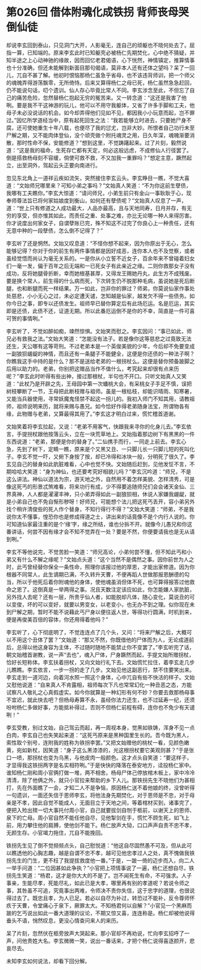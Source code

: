 # 第026回 借体附魂化成铁拐 背师丧母哭倒仙徒

却说李玄回到泰山，只见洞门大开，人影毫无，连自己的顽躯也不晓何处去了。屈指一算，已知端的。原来李玄此时已知躯壳必被杨仁先期焚化，心中绝不猜疑，并知半途之上心动神驰的缘故，因而回忆老君偈语，心下恍然，神情镇定，推算情事也十分准确，但还未能解到新面目那句偈语，莫非本人还有还体之望吗？呆了一回儿，兀自不甚了解。他初时恨恼那杨仁虽急乎省母，也不该违背师训，把一个师父的魂魄弄得游荡飘零，无所倚恃。后来又算得杨仁之母已死，杨仁虽然急急赶回，仍不能说句话，叨个遗训。仙人存心毕竟比常人不同。李玄涉念至此，不但忘了自己的痛苦危险，忽然替杨仁抱起无穷的冤苦来。又一转念道：“这还是我害了他咧。要是我不干这神游的玩儿，他可以不用守我躯体，又省了许多手脚和工夫，他母子未必没说话的机会。如今却弄得他们见如不见，都因我小小玩意而起，岂不罪过。”因忆所学道经当中，原有起死回生之法：“我若能够立时进去，只要她尸身不腐，还可使她重生十年八载，也便尽了我的愆尤，岂非大妙。所恨者自己功行未至尸解之期，又不能肉体登仙，没个顽壳做个附托魂灵之用，日久年深，魂魄渐要消散，那时性命不保，安能修道？”想到这里，不觉踌躇起来。过了片刻，毅然说道：“这是我的福命，生死存亡都有天定，何必这般远虑，不成修仙人行径罢了。倒是搭救杨母刻不容缓，倘使可救不救，不又加我一重罪吗？”想定主意，蹶然起立，出至洞外，驾起云头正要向南进行。

忽见东北角上一道祥云疾如流矢，突然接住李玄云头。李玄睁目一瞧，不觉大喜道：“文始师兄哪里来？可知小弟之事吗？”文始真人笑道：“不为你这前生孽债，我哪有工夫瞧你。”李玄大惊道：“请问师兄，小弟生前只有金山一事耿耿于心，现奉师尊法旨已将何家姑娘度到衡山，如何还有孽债呢？”文始真人叹息了一声，道：“世上只有修道之人成功最大，人品亦最高，且与天地同寿，日月并存，有无穷的享受，但亦惟其如此，而责任之重、处事之难，亦比无论哪一种人来得厉害。你才说度出何家女子，自谓孽账已完，殊不知这不过完了你良心上一种责任，还有无意中种的一段孽债，怎么倒不记得了？”

李玄听了还是惘然。文始又叹息道：“不怪你想不起来，因为你原出于无心，怎么能够记得？你对于你的前生有两件事情都是因好成恶，连你本人也不及觉察，或者虽经觉悟而尚认为毫无关系的。一是你从小立誓不近女子，百余年来不曾碰着妇女们一毫一发，偏于百年之后无端和一已死女子有此亲近之缘。二则你救那女子没有成功，反将她腿骨折断，幸而她根基甚厚，又得龙王赐她丹丸，此生方不成残废。要是换个常人，前生得的什么病而死，下次转生仍不脱那种毛病，虽说她是死后断腿，也和断腿而死一样结果。万一如此，岂非你的罪过？师弟，你莫说仙家作事处处慈悲，小小无心之过，未必定遭天谴，怎知越是仙家，越发欠不得一些债务。如你今日之事，即专以还债发生。祖师早已替你算定后有此场厄运。名是厄运，其实即是还债，此债不还，证道无期。所以此番厄运倒不是你的不幸，简直是一件可喜可贺的事情咧。”

李玄听了，不觉如醉如痴，竦然惊惧。文始笑而慰之。李玄因问：“事已如此，师兄必有救我之法。”文始大笑道：“怎能没有法子。若是像你这等慈悲之过竟致无法还生，天公哪有这等苛刑。不过老弟本是一个英俊美貌的少年，今后却不免要变成一副狼狈龌龊的神情，而且还有一条腿子不能健全，这便是你还债的一种法子啊？你瞧我这手中持的是什么？那不是送给老弟的一根拐杖么。这便是替你预备跛脚之后用以助力的。老弟，你别把这赠品当作不值什么，考究起来却很有点来历呢？”李玄此时听得有些出神，接过那根杖，半句也不开口。只听文始真人又笑道：“此杖乃是开辟之先，王母园中第一次蟠桃大会，有采桃女子手足不慎，误把树枝攀断了一节，王母把此断枝赠与祖师。虽是一根枯枝，却能识晴雨、知寒暑，又能当兵器使用，寻常妖魔鬼怪禁不起这一拐儿的。我初入师门不知其用，请教祖师，祖师说明来历，就将来赐与愚兄。如今恰好作得老弟随身法宝，所谓物各有缘，此物赠与老弟，又算最得其用了。”李玄这才明白过来，慌忙稽首道谢。

文始笑着将李玄拉起，又说：“老弟不用客气，快跟我来寻你的化身儿去。”李玄依言，手提拐杖跟他按落云头，立在一块荒草地上。文始指着那边树下有黑黑的一件东西说道：“老弟，那便是你的替身了。”二仙携手而行，一同走上前去。李玄心急，先到了树下，定睛一瞧，原来是个又黑又丑、一只脚儿长一只脚儿短的死叫化子。李玄不觉一吓，又俯下身按了按，却已冷得和冰块一般，分明死了很久了。李玄见自己的替身如此肮脏难看，心中也觉不快。文始随后赶到，见他发怔不言，不期哈哈大笑道：“身为神仙，也还要考究好相貌儿吗？”李玄沉吟道：“师兄，不是这么讲法。神仙以道法为宗，游天地之外，自然用不着怎样美貌、怎样清秀，可是像这死丐的形景忒煞难看，将来功行有成，少不得要追随师兄们会会诸天金仙、三界真神，人人都是濯濯丰神，只小弟弄得如此一副狼狈相，休说人家嫌我龌龊，就是小弟自己也不免自惭形秽呀！好师兄，可能想个法儿把这死丐丢开，容小弟另外找个稍许清俊些的死人作个替身，不知行得行不得？”文始大笑道：“师弟，不是我说你太不懂事，惶恐你也是修成得道之士，讲出来的话竟像不是个内行人说的。你可知道仙家最注重的是个‘缘’字，缘之所结，谁也分拆不开。就像今儿愚兄和你这番讲话，何尝不因有缘才会不知不觉弄在一处？要是不然，你便要请我也是无从请到咧。”

李玄不等他说完，不觉苦脸一笑道：“师兄高论，小弟何尝不懂，但不知此丐和小弟又有什么不解之缘呢？”文始点头道：“这个当然不是偶然之事。因你前世为人之时，此丐曾经替你保全一条性命，照理你该报过他的厚恩，才能出家修道。因为你根器不同常人，此生谪期已满，不久转升天曹，不便再蹈人世做那报恩酬德的勾当，所以于他死后着你附魂他的身体，使他魂虽消但体不死，也可算得报答过他救命之恩了。这倒真是一举两得之事。况且天数注定该应如此，你怎能嫌人家肮脏，另外找人去呢？还有一层，所贵乎仙人者，如能脱却凡体，随心变化，莫说丑的可以变俊，坏的可以变好，就要以男变女，以老变小，也无办不到之理。似你现在未到尸解之期，暂时不能不说藉此丐尸身以便往返人世，等得功行圆满，时机到来，便是再俊美百倍的容体，你还用得着他吗？”

李玄听了，心下彻底明了，不觉连连点了几个头，又问：“将来尸解之后，大概可以不用这个丑体了罢？”文始道：“那又不然，你既借他的尸体而为人，无论成道前后，总得以他这身容为主体，不过随时随地不能禁止你不变罢了。”李玄听完了话，朝文始稽首谢教，说一声“去也”，魂入尸体，尸身蹶然而起，手提文始所赠拐杖，恰好长短称体。李玄扶着拐杖，又向文始行礼下去。文始慌忙拉住，着李玄走几步儿瞧瞧。李玄依言，一步一拐的走了几步。文始见他这副恶行，禁不住要笑出来。李玄走到一道河边，向着河水照一照这个身体，心中兀自有些不快活的样子。文始又慰他说道：“自来真人不肯露相，祖师每次下凡也常常幻化一种丑恶之态，方能试察凡人敬礼之心真假虚实。如今你就算是一种幻形有何不妙？你要去救那杨母事不宜迟，就此快去吧？但杨母寿算不永，虽经你法力还生，也不过延寿一纪，还须吩咐杨仁多做好事，方能抵补得过，否则不但杨仁前程有碍，连你也不免少有天谴咧！”

李玄受教，别过文始，自己驾云而起，再一周视本身，觉黑如铁铸，浑身不见一点白肉，李玄自己也失笑起来道：“这死丐原来是黑种国里生长的。吾今既为黑人，索性取个别号，连附我的姓称为铁拐李罢。”又把文始赠他的桃杖一看，见颜色嫩黄，宛如新杖，因笑道：“身子这么黑漆漆的，光这根拐杖要它美观则甚？”于是张口一喷，那拐杖也变为乌黑，与他皮肉一般颜色。这才点头自笑道：“要这样子，才显得我这铁拐两字是名实相符咧。”于是快快的降落在泰安地方，迳投杨仁家中。谁知杨仁刚和周小官俩打做一堆，两不相舍。杨母尸体己停放棺木板上，家中冷冷清清，除了他俩之外，就只小官拉来帮助的乡下人儿。那铁拐先生不晓他们为甚相打，先在外面瞧了一会，才知二人不是争恼，原因杨仁送不着他娘的终，没曾听得一句遗训，一面还失信于恩师李玄，将他法身先期焚化，对于恩师是不忠，对于母亲是不孝，因此自觉不能成人，无面目立于天地之间，等着棺材买到，诸事完了，便把入殓出殡一切大事托付周小官，自己就要拔剑自刎于柩前，以谢天上的恩师、泉下的亡母。周小官自然不能任他自尽，见他掣剑在手，慌忙不顾生死，如飞上前，用力攀住他的肩膊，使他剑不能下。杨仁放声大恸，口口声声自责不忠不孝，无颜生存。小官竭力拖住，兀自不能挽回。

铁拐先生见了倒不觉频频点头，自己慰悦道：“他这自尽固然愚不可及，但从此可以瞧透他的心胸志趣，越是自谓不忠不孝，越可见他忠孝过人之处，真不愧做我铁拐先生的门生，更不枉了我提拔救度他一番。”于是，一跛一倚的迈步而入，向二人一举手问道：“二位因甚如此争执？”小官把上项情事说了一遍，杨仁还想自尽，铁拐先生笑道：“杨君，这才是你大大的不是了。岂不闻死生有命，不可强求。人子事亲，生能尽孝，死能尽礼，如此已是大孝，哪里再有别的孝道呢？若说令师之事，其咎虽不可追，究竟事出两难，令师决不责你失信，这于忠字的道理，也很说得过去了。既忠且孝，为人已足。若必以自尽为补过，转恐过不能补，反令尊师怀疚于天曹，令堂痛心于泉下，厥罪太大。不知杨君何以自解？”小官见一个黑麻而跛的乞丐说出如此一番大道理的议论，不期又惊又喜，连连称是。杨仁却被他说得垂头不语，悄然叹息，更没心情查问来人的来历。

呆了片刻，忽然伏在柩旁放声大哭起来。那小官却不再劝说，忙向李玄招呼了一声，问他贵姓大名。李玄微微一笑，说出一番话来，才把个杨仁说得喜逐颜开，悲哀尽去。

未知李玄如何说法，却看下回分解。
